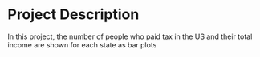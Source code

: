 # Project Description

In this project, the number of people who paid tax in the US and their total income are shown for each state as bar plots
